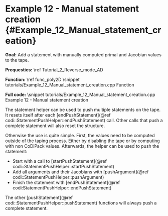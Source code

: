 Example 12 - Manual statement creation {#Example_12_Manual_statement_creation}
=======

**Goal:** Add a statement with manually computed primal and Jacobian values to the tape.

**Prequesties:** \ref Tutorial_2_Reverse_mode_AD

**Function:** \ref func_poly2D
\snippet tutorials/Example_12_Manual_statement_creation.cpp Function

**Full code:**
\snippet tutorials/Example_12_Manual_statement_creation.cpp Example 12 - Manual statement creation


The statement helper can be used to push multiple statements on the tape. It resets itself after each
[endPushStatement](@ref codi::StatementPushHelper::endPushStatement) call. Other calls that push a complete statement
will also reset the structure.

Otherwise the use is quite simple. First, the values need to be computed outside of the taping process. Either by
disabling the tape or by computing with non CoDiPack values. Afterwards, the helper can be used to push the statement:
 - Start with a call to [startPushStatement](@ref codi::StatementPushHelper::startPushStatement)
 - Add all arguments and their Jacobians with [pushArgument](@ref codi::StatementPushHelper::pushArgument)
 - Finish the statement with [endPushStatement](@ref codi:StatementPushHelper::endPushStatement)

The other [pushStatement](@ref codi::StatementPushHelper::pushStatement) functions will always push a complete statement.

